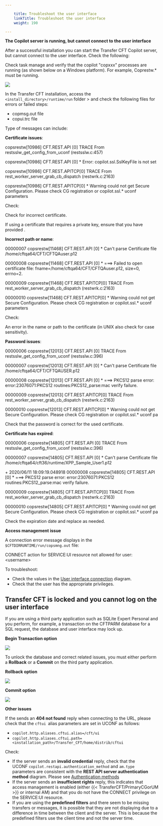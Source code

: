 ```yaml
---

    title: Troubleshoot the user interface
    linkTitle: Troubleshoot the user interface
    weight: 190

---
```

****The Copilot server is running, but cannot connect to the user interface****

After a successful installation you can start the Transfer CFT Copilot server, but cannot connect to the user interface. Check the following:

Check task manage and verify that the copilot "copxxx" processes are running (as shown below on a Windows platform). For example, Coprestw.\* must be running.

****![](/Images/TransferCFT/copui_process.png)****

In the Transfer CFT installation, access the <span class="code">`<install_directory>/runtime/run`</span> folder &gt; and check the following files for errors or failed steps:

- copmsg.out file
- copui.trc file

Type of messages can include:

**Certificate issues**:

copsrestw\[10986\] CFT.REST.API \[0\] TRACE From restsslw\_get\_config\_from\_uconf (restsslw.c:457)

copsrestw\[10986\] CFT.REST.API \[0\] \* Error: copilot.ssl.SslKeyFile is not set

copsrestw\[10986\] CFT.REST.APITCP\[0\] TRACE From rest\_worker\_server\_grab\_cb\_dispatch (restwrk.c:2163)

copsrestw\[10986\] CFT.REST.APITCP\[0\] \* Warning could not get Secure Configuration. Please check CG registration or copilot.ssl.\* uconf parameters

Check:

Check for incorrect certificate.

If using a certificate that requires a private key, ensure that you have provided .

**Incorrect path or name**:

00000007 copsrestw\[11468\] CFT.REST.API \[0\] \* Can't parse Certificate file /home/cftqa64/CFT/CFTQAuser.p12

00000008 copsrestw\[11468\] CFT.REST.API \[0\] \* ===> Failed to open certificate file: fname=/home/cftqa64/CFT/CFTQAuser.p12, size=0, errno=2.

00000009 copsrestw\[11468\] CFT.REST.APITCP\[0\] TRACE From rest\_worker\_server\_grab\_cb\_dispatch (restwrk.c:2163)

00000010 copsrestw\[11468\] CFT.REST.APITCP\[0\] \* Warning could not get Secure Configuration. Please check CG registration or copilot.ssl.\* uconf parameters

Check:

An error in the name or path to the certificate (in UNIX also check for case sensitivity).

**Password issues**:

00000006 copsrestw\[12013\] CFT.REST.API \[0\] TRACE From restsslw\_get\_config\_from\_uconf (restsslw.c:396)

00000007 copsrestw\[12013\] CFT.REST.API \[0\] \* Can't parse Certificate file /home/cftqa64/CFT/CFTQAUSER.p12

00000008 copsrestw\[12013\] CFT.REST.API \[0\] \* ===> PKCS12 parse error: error:23076071:PKCS12 routines:PKCS12\_parse:mac verify failure.

00000009 copsrestw\[12013\] CFT.REST.APITCP\[0\] TRACE From rest\_worker\_server\_grab\_cb\_dispatch (restwrk.c:2163)

00000010 copsrestw\[12013\] CFT.REST.APITCP\[0\] \* Warning could not get Secure Configuration. Please check CG registration or copilot.ssl.\* uconf pa

Check that the password is correct for the used certificate.

**Certificate has expired**:

00000006 copsrestw\[14805\] CFT.REST.API \[0\] TRACE From restsslw\_get\_config\_from\_uconf (restsslw.c:396)

00000007 copsrestw\[14805\] CFT.REST.API \[0\] \* Can't parse Certificate file /home/cftqa64/cft36/runtime/XPP\_Sample\_User1.p12

\+ 2020/06/11 18:09:19.048918 00000008 copsrestw\[14805\] CFT.REST.API \[0\] \* ===> PKCS12 parse error: error:23076071:PKCS12 routines:PKCS12\_parse:mac verify failure.

00000009 copsrestw\[14805\] CFT.REST.APITCP\[0\] TRACE From rest\_worker\_server\_grab\_cb\_dispatch (restwrk.c:2163)

00000010 copsrestw\[14805\] CFT.REST.APITCP\[0\] \* Warning could not get Secure Configuration. Please check CG registration or copilot.ssl.\* uconf pa

Check the expiration date and replace as needed.

****Access management issue****

A connection error message displays in the <span class="code">`$CFTDIRRUNTIME/run/copsmng.out`</span> file:

CONNECT action for SERVICE:UI resource not allowed for user: &lt;username>

To troubleshoot:

- Check the values in the [User interface connection](../#Configur2) diagram.
- Check that the user has the appropriate privileges.

## Transfer CFT is locked and you cannot log on the user interface

If you are using a third party application such as SQLite Expert Personal and you perform, for example, a transaction on the CFTPARM database for a SQL request, the database and user interface may lock up.

****Begin Transaction option****

****![](/Images/TransferCFT/sql1.png)****

To unlock the database and correct related issues, you must either perform a **Rollback** or a **Commit** on the third party application.

****Rollback option****

****![](/Images/TransferCFT/sql2.png)****

****Commit option****

****![](/Images/TransferCFT/commit_sqlite.png)****

****Other issues****

If the sends an **404 not found** reply when connecting to the URL, please check that the <span class="code">`cftui `</span>alias parameters are set in UCONF as follows:

- `copilot.http.aliases.cftui.alias=/cft/ui`
- `copilot.http.aliases.cftui.path=<installation_path>/Transfer_CFT/home/distrib/cftui`

Check:

- If the server sends an **invalid credential** reply, check that the UCONF <span class="code">`copilot.restapi.authentication_method`</span> and <span class="code">`am.type`</span> parameters are consistent with the **REST API server authentication method** diagram. Please see <a href="../#Authentication_methods" class="MCXref xref">Authentication methods</a>
- If the server sends an **insufficient rights** reply, this indicates that access management is enabled (either {{< TransferCFT/PrimaryCGorUM >}} or internal AM) and that you do not have the CONNECT privilege on the SERVICE:UI resource.
- If you are using the **predefined filters** and there seem to be missing transfers or messages, it is possible that they are not displaying due to a difference in time between the client and the server. This is because the predefined filters use the client time and not the server time.

 
